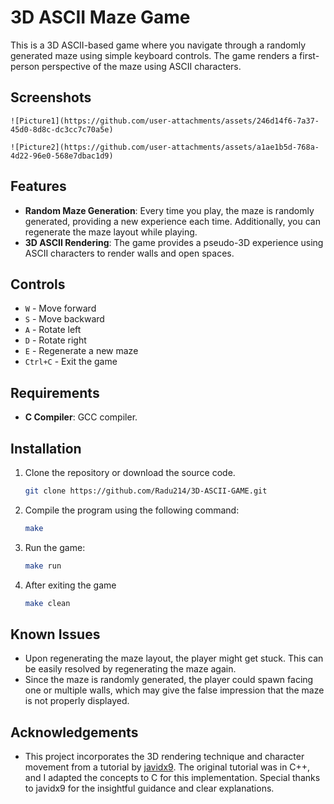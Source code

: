# 3D ASCII Maze Game

This is a 3D ASCII-based game where you navigate through a randomly generated maze using simple keyboard controls. The game renders a first-person perspective of the maze using ASCII characters.

## Screenshots
	![Picture1](https://github.com/user-attachments/assets/246d14f6-7a37-45d0-8d8c-dc3cc7c70a5e)

	![Picture2](https://github.com/user-attachments/assets/a1ae1b5d-768a-4d22-96e0-568e7dbac1d9)


## Features

- **Random Maze Generation**: Every time you play, the maze is randomly generated, providing a new experience each time. Additionally, you can regenerate the maze layout while playing.
- **3D ASCII Rendering**: The game provides a pseudo-3D experience using ASCII characters to render walls and open spaces.

## Controls

- `W` - Move forward
- `S` - Move backward
- `A` - Rotate left
- `D` - Rotate right
- `E` - Regenerate a new maze
- `Ctrl+C` - Exit the game

## Requirements

- **C Compiler**: GCC compiler.

## Installation

1. Clone the repository or download the source code.
    ```bash
    git clone https://github.com/Radu214/3D-ASCII-GAME.git
    ```
	
2. Compile the program using the following command:

    ```bash
    make
    ```

3. Run the game:

    ```bash
    make run 
    ```
4. After exiting the game
	 ```bash
    make clean 
    ```

## Known Issues

- Upon regenerating the maze layout, the player might get stuck. This can be easily resolved by regenerating the maze again.  
- Since the maze is randomly generated, the player could spawn facing one or multiple walls, which may give the false impression that the maze is not properly displayed.

## Acknowledgements 
- This project incorporates the 3D rendering technique and character movement from a tutorial by [javidx9](https://www.youtube.com/@javidx9). The original tutorial was in C++, and I adapted the concepts to C for this implementation. Special thanks to javidx9 for the insightful guidance and clear explanations.

